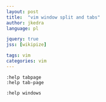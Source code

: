 ```yaml
---
layout: post
title:  "vim window split and tabs"
author: jkedra
language: pl

jquery: true
jss: [wikipize]

tags: vim
categories: vim
---
```


    :help tabpage
    :help tab-page

    :help windows

